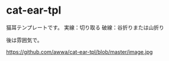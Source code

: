 cat-ear-tpl
===========

猫耳テンプレートです。
実線：切り取る
破線：谷折りまたは山折り

後は雰囲気で。

https://github.com/awwa/cat-ear-tpl/blob/master/image.jpg

